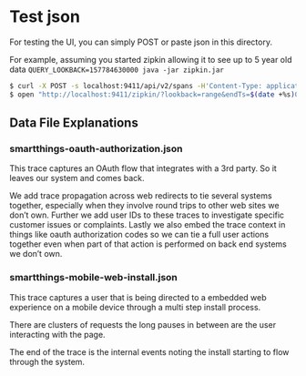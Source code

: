 # Test json
For testing the UI, you can simply POST or paste json in this directory.

For example, assuming you started zipkin allowing it to see up to 5 year old data `QUERY_LOOKBACK=157784630000 java -jar zipkin.jar`
```bash
$ curl -X POST -s localhost:9411/api/v2/spans -H'Content-Type: application/json' -d @yelp.json
$ open "http://localhost:9411/zipkin/?lookback=range&endTs=$(date +%s)000&startTs=0&limit=1"
```


## Data File Explanations

### smartthings-oauth-authorization.json


This trace captures an OAuth flow that integrates with a 3rd party. So it leaves our system and comes back.

We add trace propagation across web redirects to tie several systems together, especially when they involve round trips to other web sites we don’t own. Further we add user IDs to these traces to investigate specific customer issues or complaints. Lastly we also embed the trace context in things like oauth authorization codes so we can tie a full user actions together even when part of that action is performed on back end systems we don’t own.

### smartthings-mobile-web-install.json

This trace captures a user that is being directed to a embedded web experience on a mobile device through a multi step install process.

There are clusters of requests the long pauses in between are the user interacting with the page.

The end of the trace is the internal events noting the install starting to flow through the system.
